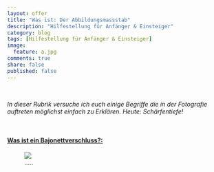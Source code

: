 ```yaml
---
layout: offer
title: "Was ist: Der Abbildungsmassstab"
description: "Hilfestellung für Anfänger & Einsteiger"
category: blog
tags: [Hilfestellung für Anfänger & Einsteiger]
image:
  feature: a.jpg
comments: true
share: false
published: false
---
```

 
  


    



*In dieser Rubrik versuche ich euch einige Begriffe die in der Fotografie auftreten möglichst einfach zu Erklären. Heute: Schärfentiefe!* 
 
  


    








#### <a name="fenced-code-block"><u>Was ist ein Bajonettverschluss?:</u></a>







<figure>
<img src="/images/a1.jpg"/>
<figcaption>.....</figcaption>
</figure>
